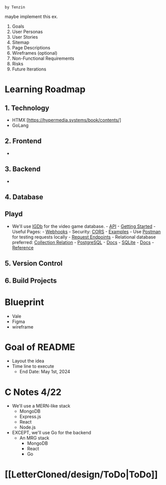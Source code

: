 	by Tenzin
maybe implement this ex. 
1. Goals
2. User Personas
3. User Stories
4. Sitemap
5. Page Descriptions
6. Wireframes (optional)
7. Non-Functional Requirements
8. Risks
9. Future Iterations
# Learning Roadmap
## 1. Technology
- HTMX [https://hypermedia.systems/book/contents/]
- GoLang
## 2. Frontend
- 
## 3. Backend
- 
## 4. Database
## Playd
- We'll use [IGDb](https://www.igdb.com/) for the video game database.
	  - [API](https://www.igdb.com/api)
		  - [Getting Started](https://api-docs.igdb.com/#getting-started)
		  - Useful Pages:
			  - [Webhooks](https://api-docs.igdb.com/#webhooks)
			  - Security: [CORS](https://api-docs.igdb.com/#cors-proxy)
			  - [Examples](https://api-docs.igdb.com/#examples)
				  - Use [Postman](https://www.postman.com/) for testing requests locally
			  - [Request Endpoints](https://api-docs.igdb.com/#endpoints)
			  - Relational database preferred: [Collection Relation](https://api-docs.igdb.com/#collection-relation)
				  - [PostgreSQL](https://www.postgresql.org/)
					  - [Docs](https://www.postgresql.org/docs/)
				  - [SQLite](https://www.sqlite.org/)
					  - [Docs](https://www.sqlite.org/docs.html)
		  - [Reference](https://api-docs.igdb.com/#reference)
## 5. Version Control
## 6. Build Projects

# Blueprint
- Vale 
- Figma
- wireframe
# Goal of README
- Layout the idea
- Time line to execute
    - End Date: May 1st, 2024

# C Notes 4/22
- We'll use a MERN-like stack
	- MongoDB
	- Express.js
	- React
	- Node.js
- EXCEPT, we'll use Go for the backend
	- An MRG stack
      - MongoDB
      - React
      - Go

# [[LetterCloned/design/ToDo|ToDo]]


